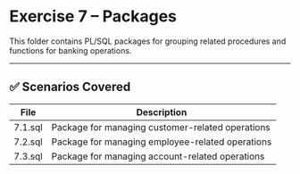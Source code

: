 # Exercise 7 – Packages

This folder contains PL/SQL packages for grouping related procedures and functions for banking operations.

---

## ✅ Scenarios Covered

| File               | Description                                 |
|--------------------|---------------------------------------------|
| 7.1.sql | Package for managing customer-related operations          |
| 7.2.sql | Package for managing employee-related operations              |
| 7.3.sql   | Package for managing account-related operations |